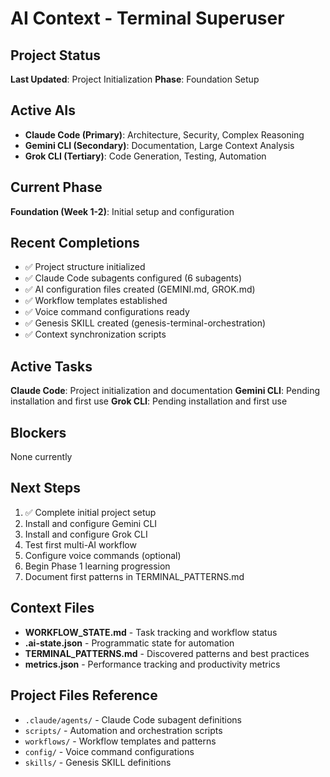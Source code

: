 # AI Context - Terminal Superuser

## Project Status
**Last Updated**: Project Initialization
**Phase**: Foundation Setup

## Active AIs
- **Claude Code (Primary)**: Architecture, Security, Complex Reasoning
- **Gemini CLI (Secondary)**: Documentation, Large Context Analysis
- **Grok CLI (Tertiary)**: Code Generation, Testing, Automation

## Current Phase
**Foundation (Week 1-2)**: Initial setup and configuration

## Recent Completions
- ✅ Project structure initialized
- ✅ Claude Code subagents configured (6 subagents)
- ✅ AI configuration files created (GEMINI.md, GROK.md)
- ✅ Workflow templates established
- ✅ Voice command configurations ready
- ✅ Genesis SKILL created (genesis-terminal-orchestration)
- ✅ Context synchronization scripts

## Active Tasks
**Claude Code**: Project initialization and documentation
**Gemini CLI**: Pending installation and first use
**Grok CLI**: Pending installation and first use

## Blockers
None currently

## Next Steps
1. ✅ Complete initial project setup
2. Install and configure Gemini CLI
3. Install and configure Grok CLI
4. Test first multi-AI workflow
5. Configure voice commands (optional)
6. Begin Phase 1 learning progression
7. Document first patterns in TERMINAL_PATTERNS.md

## Context Files
- **WORKFLOW_STATE.md** - Task tracking and workflow status
- **.ai-state.json** - Programmatic state for automation
- **TERMINAL_PATTERNS.md** - Discovered patterns and best practices
- **metrics.json** - Performance tracking and productivity metrics

## Project Files Reference
- `.claude/agents/` - Claude Code subagent definitions
- `scripts/` - Automation and orchestration scripts
- `workflows/` - Workflow templates and patterns
- `config/` - Voice command configurations
- `skills/` - Genesis SKILL definitions
